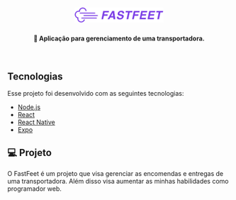 <h1 align="center">
    <img alt="FastFeet" title="#fastfeet" src=".github/logo.png" width="200px" />
</h1>

<h4 align="center">
  🚚 Aplicação para gerenciamento de uma transportadora.
</h4>

</br>

## Tecnologias

Esse projeto foi desenvolvido com as seguintes tecnologias:

- [Node.js](https://nodejs.org/en/)
- [React](https://reactjs.org)
- [React Native](https://facebook.github.io/react-native/)
- [Expo](https://expo.io/)

## 💻 Projeto

O FastFeet é um projeto que visa gerenciar as encomendas e entregas de uma transportadora. Além disso visa aumentar as minhas habilidades como programador web.
